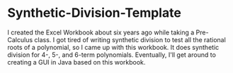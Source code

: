 # Synthetic-Division-Template
I created the Excel Workbook about six years ago while taking a Pre-Calculus class.  I got tired of writing synthetic division to test all the rational roots of a polynomial, so I came up with this workbook.  It does synthetic division for 4-, 5-, and 6-term polynomials.  Eventually, I'll get around to creating a GUI in Java based on this workbook. 
